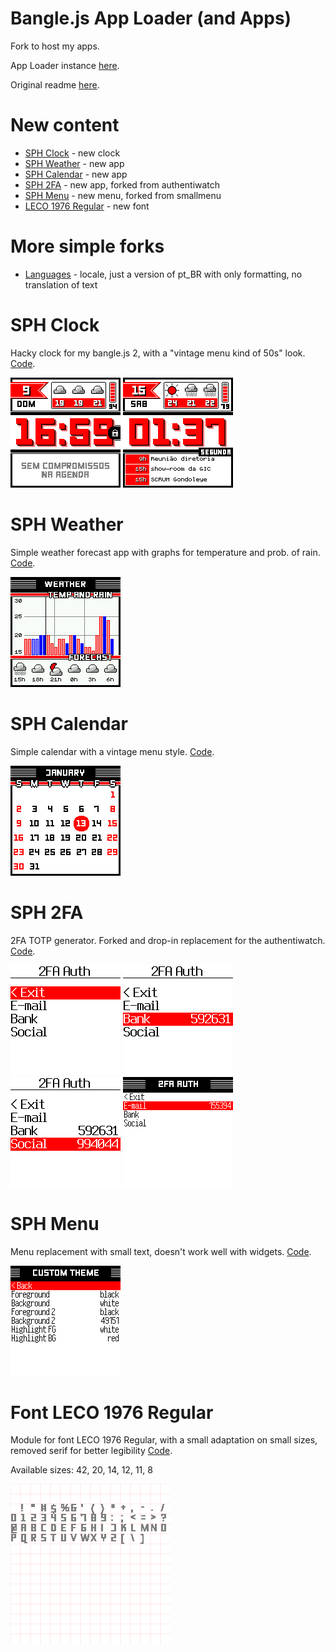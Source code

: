 Bangle.js App Loader (and Apps)
================================
Fork to host my apps. 

App Loader instance [here](https://diesphink.github.io/BangleApps/).

Original readme [here](README_ORIGINAL.md).

New content
===
- [SPH Clock](apps/sphclock) - new clock
- [SPH Weather](apps/sphmenu) - new app
- [SPH Calendar](apps/sphcalendar) - new app
- [SPH 2FA](apps/sph2fa) - new app, forked from authentiwatch
- [SPH Menu](apps/sphmenu) - new menu, forked from smallmenu
- [LECO 1976 Regular](apps/leco1976) - new font

More simple forks
===
- [Languages](apps/locale) - locale, just a version of pt_BR with only formatting, no translation of text

# SPH Clock

Hacky clock for my bangle.js 2, with a "vintage menu kind of 50s" look. [Code](apps/sphclock).

![Screenshot](apps/sphclock/screenshot.png) ![Screenshot](apps/sphclock/screenshot2.png)

# SPH Weather

Simple weather forecast app with graphs for temperature and prob. of rain. [Code](apps/sphweather).

![Screenshot](apps/sphweather/screenshot.png)

# SPH Calendar

Simple calendar with a vintage menu style. [Code](apps/sphcalendar).

![Screenshot](apps/sphcalendar/screenshot.png)

# SPH 2FA

2FA TOTP generator. Forked and drop-in replacement for the authentiwatch. [Code](apps/sph2fa).

![Screenshot](apps/sph2fa/screenshot1.png)
![Screenshot](apps/sph2fa/screenshot2.png)
![Screenshot](apps/sph2fa/screenshot3.png)
![Screenshot](apps/sph2fa/screenshot4.png)


# SPH Menu

Menu replacement with small text, doesn't work well with widgets. [Code](apps/sphmenu).

![Screenshot](apps/sphmenu/screenshot.png)


# Font LECO 1976 Regular

Module for font LECO 1976 Regular, with a small adaptation on small sizes, removed serif for better legibility [Code](apps/leco1976).

Available sizes: 42, 20, 14, 12, 11, 8

![Screenshot](apps/leco1976/FontLECO1976Regular.png)
